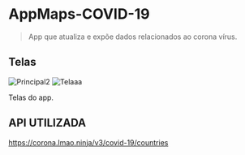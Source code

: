 # AppMaps-COVID-19
> App que atualiza e expõe dados relacionados ao corona vírus.
## Telas
![Principal2](https://user-images.githubusercontent.com/59901791/77832392-74bc3f00-7114-11ea-8841-9cca118bf066.PNG) ![Telaaa](https://user-images.githubusercontent.com/59901791/77832599-0d06f380-7116-11ea-852f-cf355f0f30bc.PNG)




Telas do app.
 


## API UTILIZADA
https://corona.lmao.ninja/v3/covid-19/countries
